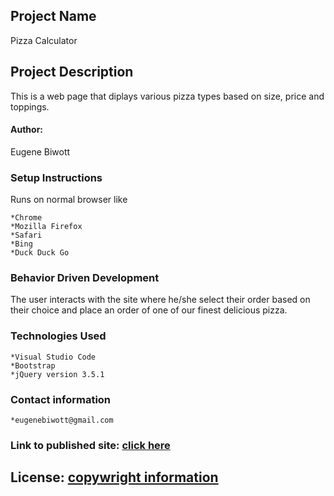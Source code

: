 ## Project Name 
Pizza Calculator

## Project Description 
This is a web page that diplays various pizza types based on size, price and toppings.

#### Author: 
Eugene Biwott

### Setup Instructions
Runs on normal browser like

    *Chrome
    *Mozilla Firefox
    *Safari
    *Bing
    *Duck Duck Go

### Behavior Driven Development
The user interacts with the site where he/she select their order based on their choice and place an order of one of our finest delicious pizza.

### Technologies Used

    *Visual Studio Code
    *Bootstrap
    *jQuery version 3.5.1

### Contact information

    *eugenebiwott@gmail.com

### Link to published site: [click here]()

## License: [copywright information](https://raw.githubusercontent.com/geeker254/Pizza-project/master/LICENSE)